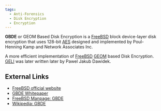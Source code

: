 ```yaml
---
tags:
  - Anti-Forensics
  - Disk Encryption
  - Encryption
---
```

**GBDE** or GEOM Based Disk Encryption is a [FreeBSD](freebsd.md) block
device-layer disk encryption that uses 128-bit [AES](aes.md) designed and
implemented by Poul-Henning Kamp and Network Associates Inc.

A more efficient implementation of [FreeBSD](freebsd.md) [GEOM](geom.md) based
Disk Encryption. [GELI](geli.md) was later written later by Pawel Jakub Dawidek.

## External Links

* [FreeBSD official website](http://www.freebsd.org)
* [GBDE Whitepaper](http://phk.freebsd.dk/pubs/bsdcon-03.gbde.paper.pdf)
* [FreeBSD Manpage: GBDE](http://www.freebsd.org/cgi/man.cgi?query=gbde&apropos=0&sektion=8&manpath=FreeBSD+6.2-RELEASE&format=html)
* [Wikipedia: GBDE](http://en.wikipedia.org/wiki/GBDE)
